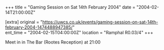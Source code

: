 +++
title = "Gaming Session on Sat 14th February 2004"
date = "2004-02-14T21:00:00Z"

[extra]
original = "https://uwcs.co.uk/events/gaming-session-on-sat-14th-february-2004-1474488947385/"    
ent_time = "2004-02-15T04:00:00Z"
location = "Ramphal R0.03/4"
+++

Meet in in The Bar (Rootes Reception) at 21:00

